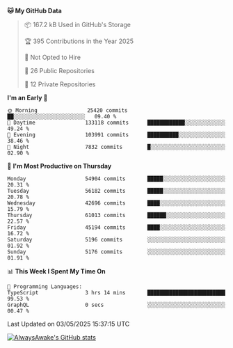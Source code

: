 <!--START_SECTION:waka-->
**🐱 My GitHub Data** 

> 📦 167.2 kB Used in GitHub's Storage 
 > 
> 🏆 395 Contributions in the Year 2025
 > 
> 🚫 Not Opted to Hire
 > 
> 📜 26 Public Repositories 
 > 
> 🔑 12 Private Repositories 
 > 
**I'm an Early 🐤** 

```text
🌞 Morning                25420 commits       ██░░░░░░░░░░░░░░░░░░░░░░░   09.40 % 
🌆 Daytime                133118 commits      ████████████░░░░░░░░░░░░░   49.24 % 
🌃 Evening                103991 commits      ██████████░░░░░░░░░░░░░░░   38.46 % 
🌙 Night                  7832 commits        █░░░░░░░░░░░░░░░░░░░░░░░░   02.90 % 
```
📅 **I'm Most Productive on Thursday** 

```text
Monday                   54904 commits       █████░░░░░░░░░░░░░░░░░░░░   20.31 % 
Tuesday                  56182 commits       █████░░░░░░░░░░░░░░░░░░░░   20.78 % 
Wednesday                42696 commits       ████░░░░░░░░░░░░░░░░░░░░░   15.79 % 
Thursday                 61013 commits       ██████░░░░░░░░░░░░░░░░░░░   22.57 % 
Friday                   45194 commits       ████░░░░░░░░░░░░░░░░░░░░░   16.72 % 
Saturday                 5196 commits        ░░░░░░░░░░░░░░░░░░░░░░░░░   01.92 % 
Sunday                   5176 commits        ░░░░░░░░░░░░░░░░░░░░░░░░░   01.91 % 
```


📊 **This Week I Spent My Time On** 

```text
💬 Programming Languages: 
TypeScript               3 hrs 14 mins       █████████████████████████   99.53 % 
GraphQL                  0 secs              ░░░░░░░░░░░░░░░░░░░░░░░░░   00.47 % 
```


 Last Updated on 03/05/2025 15:37:15 UTC
<!--END_SECTION:waka-->

[![AlwaysAwake's GitHub stats](https://github-readme-stats.vercel.app/api?username=AlwaysAwake&show_icons=true&theme=github_dark&count_private=true)](https://github.com/AlwaysAwake/AlwaysAwake)
